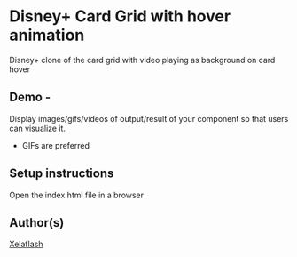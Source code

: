 # Disney+ Card Grid with hover animation

Disney+ clone of the card grid with video playing as background on card hover

## Demo -

<!-- (Mandatory) -->

Display images/gifs/videos of output/result of your component so that users can visualize it.

- GIFs are preferred

## Setup instructions

Open the index.html file in a browser

## Author(s)

[Xelaflash](https://github.com/Xelaflash)
